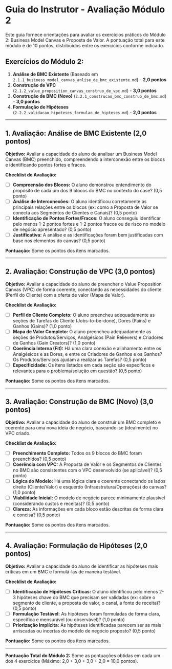 # Guia do Instrutor - Avaliação Módulo 2

Este guia fornece orientações para avaliar os exercícios práticos do Módulo 2: Business Model Canvas e Proposta de Valor. A pontuação total para este módulo é de 10 pontos, distribuídos entre os exercícios conforme indicado.

## Exercícios do Módulo 2:

1.  **Análise de BMC Existente** (Baseado em `2.1.1_business_model_canvas_anlise_de_bmc_existente.md`) - **2,0 pontos**
2.  **Construção de VPC** (`2.1.2_value_proposition_canvas_construo_de_vpc.md`) - **3,0 pontos**
3.  **Construção de BMC (Novo)** (`2.2.1_construcao_bmc_construo_de_bmc.md`) - **3,0 pontos**
4.  **Formulação de Hipóteses** (`2.2.2_validacao_hipoteses_formulao_de_hipteses.md`) - **2,0 pontos**

---

## 1. Avaliação: Análise de BMC Existente (2,0 pontos)

**Objetivo:** Avaliar a capacidade do aluno de analisar um Business Model Canvas (BMC) preenchido, compreendendo a interconexão entre os blocos e identificando pontos fortes e fracos.

**Checklist de Avaliação:**

*   [ ] **Compreensão dos Blocos:** O aluno demonstrou entendimento do propósito de cada um dos 9 blocos do BMC no contexto do case? (0,5 ponto)
*   [ ] **Análise de Interconexões:** O aluno identificou corretamente as principais relações entre os blocos (ex: como a Proposta de Valor se conecta aos Segmentos de Clientes e Canais)? (0,5 ponto)
*   [ ] **Identificação de Pontos Fortes/Fracos:** O aluno conseguiu identificar pelo menos 1-2 pontos fortes e 1-2 pontos fracos ou de risco no modelo de negócio apresentado? (0,5 ponto)
*   [ ] **Justificativa:** A análise e as identificações foram bem justificadas com base nos elementos do canvas? (0,5 ponto)

**Pontuação:** Some os pontos dos itens marcados.

---

## 2. Avaliação: Construção de VPC (3,0 pontos)

**Objetivo:** Avaliar a capacidade do aluno de preencher o Value Proposition Canvas (VPC) de forma coerente, conectando as necessidades do cliente (Perfil do Cliente) com a oferta de valor (Mapa de Valor).

**Checklist de Avaliação:**

*   [ ] **Perfil do Cliente Completo:** O aluno preencheu adequadamente as seções de Tarefas do Cliente (Jobs-to-be-done), Dores (Pains) e Ganhos (Gains)? (1,0 ponto)
*   [ ] **Mapa de Valor Completo:** O aluno preencheu adequadamente as seções de Produtos/Serviços, Analgésicos (Pain Relievers) e Criadores de Ganhos (Gain Creators)? (1,0 ponto)
*   [ ] **Coerência Interna (Fit):** Há uma clara conexão e alinhamento entre os Analgésicos e as Dores, e entre os Criadores de Ganhos e os Ganhos? Os Produtos/Serviços ajudam a realizar as Tarefas? (0,5 ponto)
*   [ ] **Especificidade:** Os itens listados em cada seção são específicos e relevantes para o problema/solução em questão? (0,5 ponto)

**Pontuação:** Some os pontos dos itens marcados.

---

## 3. Avaliação: Construção de BMC (Novo) (3,0 pontos)

**Objetivo:** Avaliar a capacidade do aluno de construir um BMC completo e coerente para uma nova ideia de negócio, baseando-se (idealmente) no VPC criado.

**Checklist de Avaliação:**

*   [ ] **Preenchimento Completo:** Todos os 9 blocos do BMC foram preenchidos? (0,5 ponto)
*   [ ] **Coerência com VPC:** A Proposta de Valor e os Segmentos de Clientes no BMC são consistentes com o VPC desenvolvido (se aplicável)? (0,5 ponto)
*   [ ] **Lógica do Modelo:** Há uma lógica clara e coerente conectando os lados direito (Cliente/Valor) e esquerdo (Infraestrutura/Operações) do canvas? (1,0 ponto)
*   [ ] **Viabilidade Inicial:** O modelo de negócio parece minimamente plausível (considerando custos e receitas)? (0,5 ponto)
*   [ ] **Clareza:** As informações em cada bloco estão descritas de forma clara e concisa? (0,5 ponto)

**Pontuação:** Some os pontos dos itens marcados.

---

## 4. Avaliação: Formulação de Hipóteses (2,0 pontos)

**Objetivo:** Avaliar a capacidade do aluno de identificar as hipóteses mais críticas em um BMC e formulá-las de maneira testável.

**Checklist de Avaliação:**

*   [ ] **Identificação de Hipóteses Críticas:** O aluno identificou pelo menos 2-3 hipóteses chave do BMC que precisam ser validadas (ex: sobre o segmento de cliente, a proposta de valor, o canal, a fonte de receita)? (0,5 ponto)
*   [ ] **Formulação Testável:** As hipóteses foram formuladas de forma clara, específica e mensurável (ou observável)? (1,0 ponto)
*   [ ] **Priorização Implícita:** As hipóteses identificadas parecem ser as mais arriscadas ou incertas do modelo de negócio proposto? (0,5 ponto)

**Pontuação:** Some os pontos dos itens marcados.

---

**Pontuação Total do Módulo 2:** Some as pontuações obtidas em cada um dos 4 exercícios (Máximo: 2,0 + 3,0 + 3,0 + 2,0 = 10,0 pontos).

